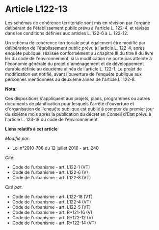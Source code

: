 # Article L122-13

Les schémas de cohérence territoriale sont mis en révision par l'organe délibérant de l'établissement public prévu à
l'article L. 122-4, et révisés dans les conditions définies aux articles L. 122-6 à L. 122-12. 

Un schéma de cohérence territoriale peut également être modifié par délibération de l'établissement public prévu à l'article
L. 122-4, après enquête publique, réalisée conformément au chapitre III du titre II du livre Ier du code de l'environnement,
si la modification ne porte pas atteinte à l'économie générale du projet d'aménagement et de développement durable définie au
deuxième alinéa de l'article L. 122-1. Le projet de modification est notifié, avant l'ouverture de l'enquête publique aux
personnes mentionnées au deuxième alinéa de l'article L. 122-8.

**Nota:**

Ces dispositions s'appliquent aux projets, plans, programmes ou autres documents de planification pour lesquels l'arrêté
d'ouverture et d'organisation de l'enquête publique est publié à compter du premier jour du sixième mois après la publication
du décret en Conseil d'Etat prévu à l'article L. 123-19 du code de l'environnement.

**Liens relatifs à cet article**

_Modifié par_:

  - Loi n°2010-788 du 12 juillet 2010 - art. 240

_Cite_:

  - Code de l'urbanisme - art. L122-1 (VT)
  - Code de l'urbanisme - art. L122-6 (V)
  - Code de l'urbanisme - art. L122-8 (VT)

_Cité par_:

  - Code de l'urbanisme - art. L122-18 (VT)
  - Code de l'urbanisme - art. L122-4 (VT)
  - Code de l'urbanisme - art. L122-5 (VT)
  - Code de l'urbanisme - art. R*121-16 (V)
  - Code de l'urbanisme - art. R*122-12 (V)
  - Code de l'urbanisme - art. R*122-14 (VT)
